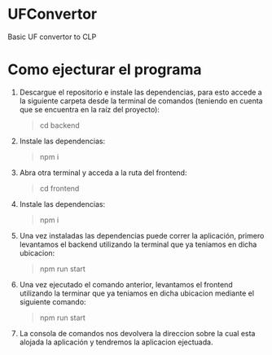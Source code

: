 # UFConvertor
Basic UF convertor to CLP
# Como ejecturar el programa
1. Descargue el repositorio e instale las dependencias, para esto accede a la siguiente carpeta desde la terminal de comandos (teniendo en cuenta que se encuentra en la raíz del proyecto):
   >cd backend
2. Instale las dependencias:
   > npm i
3. Abra otra terminal y acceda a la ruta del frontend:
   > cd frontend
4. Instale las dependencias:
   > npm i
5. Una vez instaladas las dependencias puede correr la aplicación, primero levantamos el backend utilizando la terminal que ya teniamos en dicha ubicacion:
   > npm run start
6. Una vez ejecutado el comando anterior, levantamos el frontend utilizando la terminar que ya teniamos en dicha ubicacion mediante el siguiente comando:
   > npm run start
7. La consola de comandos nos devolvera la direccion sobre la cual esta alojada la aplicación y tendremos la aplicacion ejectuada.
